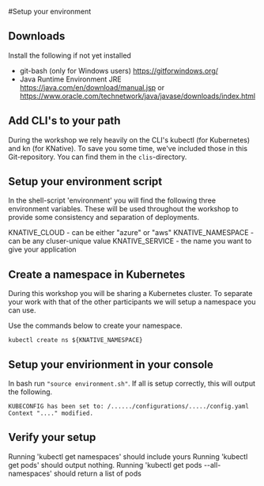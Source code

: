 #Setup your environment

## Downloads
Install the following if not yet installed 
- git-bash (only for Windows users) https://gitforwindows.org/   
- Java Runtime Environment JRE https://java.com/en/download/manual.jsp or https://www.oracle.com/technetwork/java/javase/downloads/index.html


## Add CLI's to your path
During the workshop we rely heavily on the CLI's kubectl (for Kubernetes) and kn (for KNative).
To save you some time, we've included those in this Git-repository. You can find them in the `clis`-directory.

## Setup your environment script
In the shell-script 'environment' you will find the following three environment variables. These will be used throughout the workshop to provide some consistency and separation of deployments. 

KNATIVE_CLOUD - can be either "azure" or "aws"
KNATIVE_NAMESPACE - can be any cluser-unique value
KNATIVE_SERVICE - the name you want to give your application

## Create a namespace in Kubernetes
During this workshop you will be sharing a Kubernetes cluster. To  separate your work with that of the other participants we will setup a namespace you can use. 

Use the commands below to create your namespace.

```
kubectl create ns ${KNATIVE_NAMESPACE}
```

## Setup your envirionment in your console
In bash run `"source environment.sh"`.
If all is setup correctly, this will output the following.

```
KUBECONFIG has been set to: /....../configurations/...../config.yaml
Context "...." modified.
```

## Verify your setup
Running 'kubectl get namespaces' should include yours
Running 'kubectl get pods' should output nothing.
Running 'kubectl get pods --all-namespaces' should return a list of pods